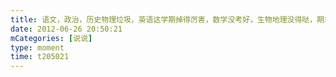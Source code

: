 ```yaml
---
title: 语文，政治，历史物理垃圾，英语这学期掉得厉害，数学没考好，生物地理没得哒，期末你让我情何已堪。。。。
date: 2012-06-26 20:50:21
mCategories: [说说]
type: moment
time: t205021
---
```


